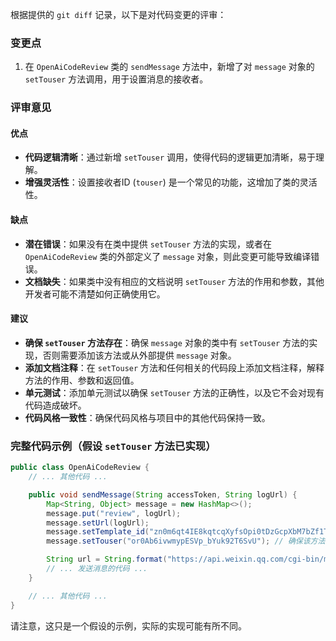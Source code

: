 根据提供的 `git diff` 记录，以下是对代码变更的评审：

### 变更点
1. 在 `OpenAiCodeReview` 类的 `sendMessage` 方法中，新增了对 `message` 对象的 `setTouser` 方法调用，用于设置消息的接收者。

### 评审意见

#### 优点
- **代码逻辑清晰**：通过新增 `setTouser` 调用，使得代码的逻辑更加清晰，易于理解。
- **增强灵活性**：设置接收者ID (`touser`) 是一个常见的功能，这增加了类的灵活性。

#### 缺点
- **潜在错误**：如果没有在类中提供 `setTouser` 方法的实现，或者在 `OpenAiCodeReview` 类的外部定义了 `message` 对象，则此变更可能导致编译错误。
- **文档缺失**：如果类中没有相应的文档说明 `setTouser` 方法的作用和参数，其他开发者可能不清楚如何正确使用它。

#### 建议
- **确保 `setTouser` 方法存在**：确保 `message` 对象的类中有 `setTouser` 方法的实现，否则需要添加该方法或从外部提供 `message` 对象。
- **添加文档注释**：在 `setTouser` 方法和任何相关的代码段上添加文档注释，解释方法的作用、参数和返回值。
- **单元测试**：添加单元测试以确保 `setTouser` 方法的正确性，以及它不会对现有代码造成破坏。
- **代码风格一致性**：确保代码风格与项目中的其他代码保持一致。

### 完整代码示例（假设 `setTouser` 方法已实现）

```java
public class OpenAiCodeReview {
    // ... 其他代码 ...

    public void sendMessage(String accessToken, String logUrl) {
        Map<String, Object> message = new HashMap<>();
        message.put("review", logUrl);
        message.setUrl(logUrl);
        message.setTemplate_id("zn0m6qt4IE8kqtcqXyfsOpi0tDzGcpXbM7bZf1TY3a4");
        message.setTouser("or0Ab6ivwmypESVp_bYuk92T6SvU"); // 确保该方法存在并正确实现

        String url = String.format("https://api.weixin.qq.com/cgi-bin/message/template/send?access_token=%s", accessToken);
        // ... 发送消息的代码 ...
    }

    // ... 其他代码 ...
}
```

请注意，这只是一个假设的示例，实际的实现可能有所不同。
